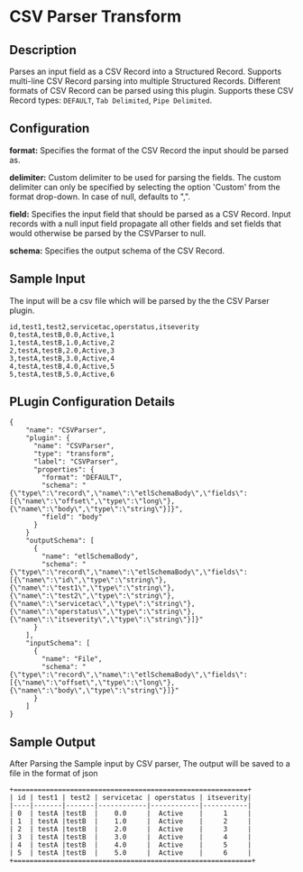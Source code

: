 # CSV Parser Transform


Description
-----------
Parses an input field as a CSV Record into a Structured Record. Supports multi-line CSV Record parsing
into multiple Structured Records. Different formats of CSV Record can be parsed using this plugin.
Supports these CSV Record types: ``DEFAULT``, ``Tab Delimited``, ``Pipe Delimited``.

Configuration
-------------
**format:** Specifies the format of the CSV Record the input should be parsed as.

**delimiter:** Custom delimiter to be used for parsing the fields. The custom delimiter can only be specified by 
selecting the option 'Custom' from the format drop-down. In case of null, defaults to ",".

**field:** Specifies the input field that should be parsed as a CSV Record. 
Input records with a null input field propagate all other fields and set fields that
would otherwise be parsed by the CSVParser to null.

**schema:** Specifies the output schema of the CSV Record.

## Sample Input

The input will be a csv file which will be parsed by the the CSV Parser plugin.

    id,test1,test2,servicetac,operstatus,itseverity
    0,testA,testB,0.0,Active,1
    1,testA,testB,1.0,Active,2
    2,testA,testB,2.0,Active,3
    3,testA,testB,3.0,Active,4
    4,testA,testB,4.0,Active,5
    5,testA,testB,5.0,Active,6
    
## PLugin Configuration Details
    {
        "name": "CSVParser",
        "plugin": {
          "name": "CSVParser",
          "type": "transform",
          "label": "CSVParser",
          "properties": {
            "format": "DEFAULT",
            "schema": "{\"type\":\"record\",\"name\":\"etlSchemaBody\",\"fields\":[{\"name\":\"offset\",\"type\":\"long\"},{\"name\":\"body\",\"type\":\"string\"}]}",
            "field": "body"
          }
        }
        "outputSchema": [
          {
            "name": "etlSchemaBody",
            "schema": "{\"type\":\"record\",\"name\":\"etlSchemaBody\",\"fields\":[{\"name\":\"id\",\"type\":\"string\"},{\"name\":\"test1\",\"type\":\"string\"},{\"name\":\"test2\",\"type\":\"string\"},{\"name\":\"servicetac\",\"type\":\"string\"},{\"name\":\"operstatus\",\"type\":\"string\"},{\"name\":\"itseverity\",\"type\":\"string\"}]}"
          }
        ],
        "inputSchema": [
          {
            "name": "File",
            "schema": "{\"type\":\"record\",\"name\":\"etlSchemaBody\",\"fields\":[{\"name\":\"offset\",\"type\":\"long\"},{\"name\":\"body\",\"type\":\"string\"}]}"
          }
        ]
    }
    
    
## Sample Output
After Parsing the Sample input by CSV parser, The output will be saved to a file in the format of json

    +==========================================================+
    | id | test1 | test2 | servicetac | operstatus | itseverity|
    |----|-------|-------|------------|------------|-----------|
    | 0  | testA |testB  |    0.0     |  Active    |     1     |
    | 1  | testA |testB  |    1.0     |  Active    |     2     |
    | 2  | testA |testB  |    2.0     |  Active    |     3     |
    | 3  | testA |testB  |    3.0     |  Active    |     4     |
    | 4  | testA |testB  |    4.0     |  Active    |     5     |
    | 5  | testA |testB  |    5.0     |  Active    |     6     |
    +===========================================================+
